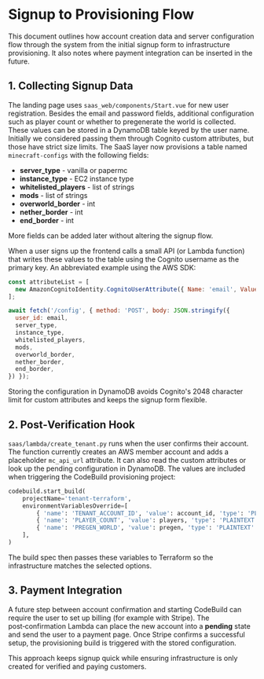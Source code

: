 # Signup to Provisioning Flow

This document outlines how account creation data and server configuration flow through the system from the initial signup form to infrastructure provisioning. It also notes where payment integration can be inserted in the future.

## 1. Collecting Signup Data

The landing page uses `saas_web/components/Start.vue` for new user registration. Besides the email and password fields, additional configuration such as player count or whether to pregenerate the world is collected. These values can be stored in a DynamoDB table keyed by the user name. Initially we considered passing them through Cognito custom attributes, but those have strict size limits. The SaaS layer now provisions a table named `minecraft-configs` with the following fields:

- **server_type** - vanilla or papermc
- **instance_type** - EC2 instance type
- **whitelisted_players** - list of strings
- **mods** - list of strings
- **overworld_border** - int
- **nether_border** - int
- **end_border** - int

More fields can be added later without altering the signup flow.

When a user signs up the frontend calls a small API (or Lambda function) that writes these values to the table using the Cognito username as the primary key. An abbreviated example using the AWS SDK:

```javascript
const attributeList = [
  new AmazonCognitoIdentity.CognitoUserAttribute({ Name: 'email', Value: email }),
];

await fetch('/config', { method: 'POST', body: JSON.stringify({
  user_id: email,
  server_type,
  instance_type,
  whitelisted_players,
  mods,
  overworld_border,
  nether_border,
  end_border,
}) });
```
Storing the configuration in DynamoDB avoids Cognito's 2048 character limit for custom attributes and keeps the signup form flexible.

## 2. Post‑Verification Hook

`saas/lambda/create_tenant.py` runs when the user confirms their account. The function currently creates an AWS member account and adds a placeholder `mc_api_url` attribute. It can also read the custom attributes or look up the pending configuration in DynamoDB. The values are included when triggering the CodeBuild provisioning project:

```python
codebuild.start_build(
    projectName='tenant-terraform',
    environmentVariablesOverride=[
        { 'name': 'TENANT_ACCOUNT_ID', 'value': account_id, 'type': 'PLAINTEXT' },
        { 'name': 'PLAYER_COUNT', 'value': players, 'type': 'PLAINTEXT' },
        { 'name': 'PREGEN_WORLD', 'value': pregen, 'type': 'PLAINTEXT' },
    ],
)
```

The build spec then passes these variables to Terraform so the infrastructure matches the selected options.

## 3. Payment Integration

A future step between account confirmation and starting CodeBuild can require the user to set up billing (for example with Stripe). The post‑confirmation Lambda can place the new account into a **pending** state and send the user to a payment page. Once Stripe confirms a successful setup, the provisioning build is triggered with the stored configuration.

This approach keeps signup quick while ensuring infrastructure is only created for verified and paying customers.
